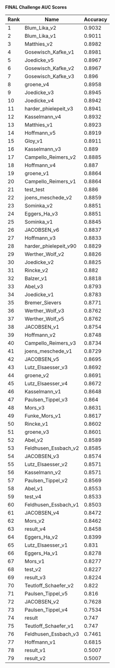 **FINAL Challenge AUC Scores**


|Rank|Name|Accuracy|
|----|-----|---|
|1|Blum_Lika_v2|0.9032| 
|2|Blum_Lika_v1|0.9011| 
|3|Matthies_v2|0.8982| 
|4|Gosewisch_Kafke_v1|0.8981| 
|5|Joedicke_v5|0.8967| 
|6|Gosewisch_Kafke_v2|0.8967| 
|7|Gosewisch_Kafke_v3|0.896| 
|8|groene_v4|0.8958| 
|9|Joedicke_v3|0.8945| 
|10|Joedicke_v4|0.8942| 
|11|harder_phielepeit_v3|0.8941| 
|12|Kasselmann_v4|0.8932| 
|13|Matthies_v1|0.8923| 
|14|Hoffmann_v5|0.8919| 
|15|Gloy_v1|0.8911| 
|16|Kasselmann_v3|0.889| 
|17|Campello_Reimers_v2|0.8885| 
|18|Hoffmann_v4|0.887| 
|19|groene_v1|0.8864| 
|20|Campello_Reimers_v1|0.8864| 
|21|test_test|0.886| 
|22|joens_meschede_v2|0.8859| 
|23|Sominka_v2|0.8851| 
|24|Eggers_Ha_v3|0.8851| 
|25|Sominka_v1|0.8845| 
|26|JACOBSEN_v6|0.8837| 
|27|Hoffmann_v3|0.8833| 
|28|harder_phielepeit_v90|0.8829| 
|29|Werther_Wolf_v2|0.8826| 
|30|Joedicke_v2|0.8825| 
|31|Rincke_v2|0.882| 
|32|Balzer_v1|0.8818| 
|33|Abel_v3|0.8793| 
|34|Joedicke_v1|0.8783| 
|35|Bremer_Sievers|0.8771| 
|36|Werther_Wolf_v3|0.8762| 
|37|Werther_Wolf_v5|0.8762| 
|38|JACOBSEN_v1|0.8754| 
|39|Hoffmann_v2|0.8748| 
|40|Campello_Reimers_v3|0.8734| 
|41|joens_meschede_v1|0.8729| 
|42|JACOBSEN_v5|0.8695| 
|43|Lutz_Elsaesser_v3|0.8692| 
|44|groene_v2|0.8691| 
|45|Lutz_Elsaesser_v4|0.8672| 
|46|Kasselmann_v1|0.8648| 
|47|Paulsen_Tippel_v3|0.864| 
|48|Mors_v3|0.8631| 
|49|Funke_Mors_v1|0.8617| 
|50|Rincke_v1|0.8602| 
|51|groene_v3|0.8601| 
|52|Abel_v2|0.8589| 
|53|Feldhusen_Essbach_v2|0.8585| 
|54|JACOBSEN_v3|0.8574| 
|55|Lutz_Elsaesser_v2|0.8571| 
|56|Kasselmann_v2|0.8571| 
|57|Paulsen_Tippel_v2|0.8569| 
|58|Abel_v1|0.8553| 
|59|test_v4|0.8533| 
|60|Feldhusen_Essbach_v1|0.8503| 
|61|JACOBSEN_v4|0.8472| 
|62|Mors_v2|0.8462| 
|63|result_v4|0.8458| 
|64|Eggers_Ha_v2|0.8399| 
|65|Lutz_Elsaesser_v1|0.831| 
|66|Eggers_Ha_v1|0.8278| 
|67|Mors_v1|0.8277| 
|68|test_v2|0.8227| 
|69|result_v3|0.8224| 
|70|Teutloff_Schaefer_v2|0.822| 
|71|Paulsen_Tippel_v5|0.816| 
|72|JACOBSEN_v2|0.7628| 
|73|Paulsen_Tippel_v4|0.7534| 
|74|result|0.747| 
|75|Teutloff_Schaefer_v1|0.747| 
|76|Feldhusen_Essbach_v3|0.7461| 
|77|Hoffmann_v1|0.6815| 
|78|result_v1|0.5007| 
|79|result_v2|0.5007| 
